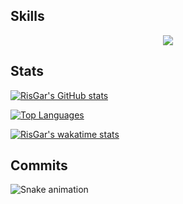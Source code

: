 ## Skills

<p align="center">
  <a href="https://skillicons.dev">
    <img src="https://skillicons.dev/icons?i=ts,svelte,astro,elixir,rust,git,docker,md,neovim,vscode" />
  </a>
</p>

## Stats

[![RisGar's GitHub stats](https://github-readme-stats.vercel.app/api?username=RisGar&count_private=true&show_icons=true&theme=ayu-mirage&bg_color=00000000)](https://github.com/RisGar?tab=repositories)

[![Top Languages](https://github-readme-stats.vercel.app/api/top-langs/?username=RisGar&layout=compact&theme=ayu-mirage&bg_color=00000000&exclude_repo=docs)](https://github.com/RisGar?tab=repositories)

[![RisGar's wakatime stats](https://github-readme-stats.vercel.app/api/wakatime?username=RisGar&theme=ayu-mirage&bg_color=00000000&layout=compact&hide=["other"])](https://wakatime.com/@RisGar)

## Commits

![Snake animation](https://github.com/RisGar/RisGar/blob/output/github-contribution-grid-snake.svg)
